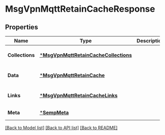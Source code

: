# MsgVpnMqttRetainCacheResponse

## Properties
Name | Type | Description | Notes
------------ | ------------- | ------------- | -------------
**Collections** | [***MsgVpnMqttRetainCacheCollections**](MsgVpnMqttRetainCacheCollections.md) |  | [optional] [default to null]
**Data** | [***MsgVpnMqttRetainCache**](MsgVpnMqttRetainCache.md) |  | [optional] [default to null]
**Links** | [***MsgVpnMqttRetainCacheLinks**](MsgVpnMqttRetainCacheLinks.md) |  | [optional] [default to null]
**Meta** | [***SempMeta**](SempMeta.md) |  | [default to null]

[[Back to Model list]](../README.md#documentation-for-models) [[Back to API list]](../README.md#documentation-for-api-endpoints) [[Back to README]](../README.md)

